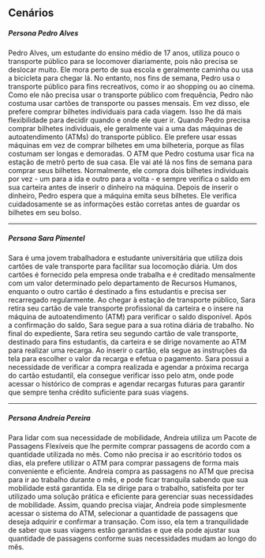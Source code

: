 <h2>Cenários</h2>

<h5>Persona Pedro Alves</h5>
Pedro Alves, um estudante do ensino médio de 17 anos, utiliza pouco o transporte público para se locomover diariamente, pois não precisa se deslocar muito. Ele mora perto de sua escola e geralmente caminha ou usa a bicicleta para chegar lá. No entanto, nos fins de semana, Pedro usa o transporte público para fins recreativos, como ir ao shopping ou ao cinema.
Como ele não precisa usar o transporte público com frequência, Pedro não costuma usar cartões de transporte ou passes mensais. Em vez disso, ele prefere comprar bilhetes individuais para cada viagem. Isso lhe dá mais flexibilidade para decidir quando e onde ele quer ir.
Quando Pedro precisa comprar bilhetes individuais, ele geralmente vai a uma das máquinas de autoatendimento (ATMs) do transporte público. Ele prefere usar essas máquinas em vez de comprar bilhetes em uma bilheteria, porque as filas costumam ser longas e demoradas.
O ATM que Pedro costuma usar fica na estação de metrô perto de sua casa. Ele vai até lá nos fins de semana para comprar seus bilhetes. Normalmente, ele compra dois bilhetes individuais por vez - um para a ida e outro para a volta - e sempre verifica o saldo em sua carteira antes de inserir o dinheiro na máquina.
Depois de inserir o dinheiro, Pedro espera que a máquina emita seus bilhetes. Ele verifica cuidadosamente se as informações estão corretas antes de guardar os bilhetes em seu bolso. 

---
<h5>Persona Sara Pimentel</h5>
Sara é uma jovem trabalhadora e estudante universitária que utiliza dois cartões de vale transporte para facilitar sua locomoção diária. 
Um dos cartões é fornecido pela empresa onde trabalha e é creditado mensalmente com um valor determinado pelo departamento de Recursos Humanos, 
enquanto o outro cartão é destinado a fins estudantis e precisa ser recarregado regularmente.
Ao chegar à estação de transporte público, Sara retira seu cartão de vale transporte profissional da carteira e o insere na máquina de autoatendimento (ATM) 
para verificar o saldo disponível. Após a confirmação do saldo, Sara segue para a sua rotina diária de trabalho.
No final do expediente, Sara retira seu segundo cartão de vale transporte, destinado para fins estudantis, da carteira e se dirige novamente ao ATM para
realizar uma recarga. Ao inserir o cartão, ela segue as instruções da tela para escolher o valor da recarga e efetua o pagamento.
Sara possui a necessidade de verificar a compra realizada e agendar a próxima recarga do cartão estudantil, ela consegue verificar isso pelo
atm, onde pode acessar o histórico de compras e agendar recargas futuras para garantir que sempre tenha crédito suficiente para suas viagens.

---
<h5>Persona Andreia Pereira</h5>

Para lidar com sua necessidade de mobilidade, Andreia utiliza um Pacote de Passagens Flexíveis que lhe permite comprar passagens de acordo com a quantidade utilizada no mês. Como não precisa ir ao escritório todos os dias, ela prefere utilizar o ATM para comprar passagens de forma mais conveniente e eficiente.
Andreia compra as passagens no ATM que precisa para ir ao trabalho durante o mês, e pode ficar tranquila sabendo que sua mobilidade está garantida. Ela se dirige para o trabalho, satisfeita por ter utilizado uma solução prática e eficiente para gerenciar suas necessidades de mobilidade.
Assim, quando precisa viajar, Andreia pode simplesmente acessar o sistema do ATM, selecionar a quantidade de passagens que deseja adquirir e confirmar a transação. Com isso, ela tem a tranquilidade de saber que suas viagens estão garantidas e que ela pode ajustar sua quantidade de passagens conforme suas necessidades mudam ao longo do mês.

